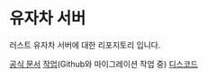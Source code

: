 # 유자차 서버
러스트 유자차 서버에 대한 리포지토리 입니다.

[공식 문서](https://everee.gitbook.io/yujachaserver)
[작업](https://everee.notion.site/85edcce4d44c45fbba28e93883bff801)(Github와 마이그레이션 작업 중)
[디스코드](https://discord.gg/gQRXVp6z8Y)
